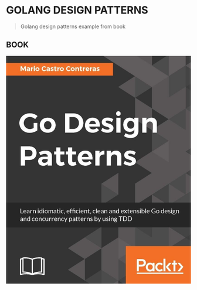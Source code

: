 # GOLANG DESIGN PATTERNS

> Golang design patterns example from book

## BOOK

![Go Design Patterns](/resources/book.png)